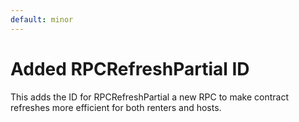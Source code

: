 ```yaml
---
default: minor
---
```


# Added RPCRefreshPartial ID

This adds the ID for RPCRefreshPartial a new RPC to make contract refreshes 
more efficient for both renters and hosts.
